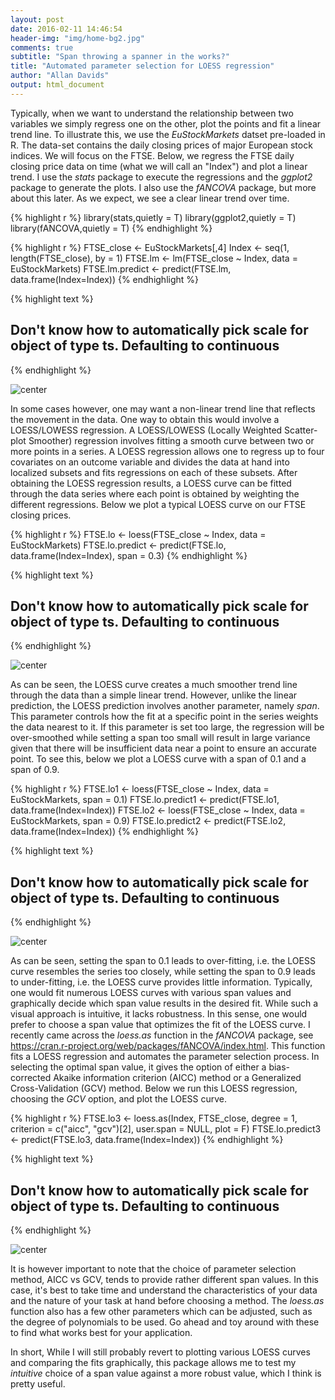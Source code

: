 ```yaml
---
layout: post
date: 2016-02-11 14:46:54
header-img: "img/home-bg2.jpg"
comments: true
subtitle: "Span throwing a spanner in the works?"
title: "Automated parameter selection for LOESS regression"
author: "Allan Davids"
output: html_document
---
```


Typically, when we want to understand the relationship between two variables we simply regress one on the other, plot the points and fit a linear trend line. To illustrate this, we use the *EuStockMarkets* datset pre-loaded in R. The data-set contains the daily closing prices of major European stock indices. We will focus on the FTSE. Below, we regress the FTSE daily closing price data on time (what we will call an "Index") and plot a linear trend. I use the *stats* package to execute the regressions and the *ggplot2* package to generate the plots. I also use the *fANCOVA* package, but more about this later. As we expect, we see a clear linear trend over time.



{% highlight r %}
library(stats,quietly = T)
library(ggplot2,quietly = T)
library(fANCOVA,quietly = T)
{% endhighlight %}


{% highlight r %}
FTSE_close <- EuStockMarkets[,4]
Index <- seq(1, length(FTSE_close), by = 1)
FTSE.lm <- lm(FTSE_close ~ Index, data = EuStockMarkets)
FTSE.lm.predict <- predict(FTSE.lm,  data.frame(Index=Index))
{% endhighlight %}


{% highlight text %}
## Don't know how to automatically pick scale for object of type ts. Defaulting to continuous
{% endhighlight %}

![center](/figures/loess_Allan/unnamed-chunk-3-1.png)

In some cases however, one may want a non-linear trend line that reflects the movement in the data. One way to obtain this would involve a LOESS/LOWESS regression. A LOESS/LOWESS (Locally Weighted Scatter-plot Smoother) regression involves fitting a smooth curve between two or more points in a series. A LOESS regression allows one to regress up to four covariates on an outcome variable and divides the data at hand into localized subsets and fits regressions on each of these subsets. After obtaining the LOESS regression results, a LOESS curve can be fitted through the data series where each point is obtained by weighting the different regressions. Below we plot a typical LOESS curve on our FTSE closing prices. 


{% highlight r %}
FTSE.lo <- loess(FTSE_close ~ Index, data = EuStockMarkets)
FTSE.lo.predict <- predict(FTSE.lo, data.frame(Index=Index), span = 0.3)
{% endhighlight %}



{% highlight text %}
## Don't know how to automatically pick scale for object of type ts. Defaulting to continuous
{% endhighlight %}

![center](/figures/loess_Allan/unnamed-chunk-5-1.png)

As can be seen, the LOESS curve creates a much smoother trend line through the data than a simple linear trend. However, unlike the linear prediction, the LOESS prediction involves another parameter, namely *span*. This parameter controls how the fit at a specific point in the series weights the data nearest to it. If this parameter is set too large, the regression will be over-smoothed while setting a span too small will result in large variance given that there will be insufficient data near a point to ensure an accurate point. To see this, below we plot a LOESS curve with a span of 0.1 and a span of 0.9.


{% highlight r %}
FTSE.lo1 <- loess(FTSE_close ~ Index, data = EuStockMarkets, span = 0.1)
FTSE.lo.predict1 <- predict(FTSE.lo1, data.frame(Index=Index))
FTSE.lo2 <- loess(FTSE_close ~ Index, data = EuStockMarkets, span = 0.9)
FTSE.lo.predict2 <- predict(FTSE.lo2, data.frame(Index=Index))
{% endhighlight %}



{% highlight text %}
## Don't know how to automatically pick scale for object of type ts. Defaulting to continuous
{% endhighlight %}

![center](/figures/loess_Allan/unnamed-chunk-7-1.png)

As can be seen, setting the span to 0.1 leads to over-fitting, i.e. the LOESS curve resembles the series too closely, while setting the span to 0.9 leads to under-fitting, i.e. the LOESS curve provides little information. Typically, one would fit numerous LOESS curves with various span values and graphically decide which span value results in the desired fit. While such a visual approach is intuitive, it lacks robustness. In this sense, one would prefer to choose a span value that optimizes the fit of the LOESS curve. I recently came across the *loess.as* function in the *fANCOVA* package, see <https://cran.r-project.org/web/packages/fANCOVA/index.html>. This function fits a LOESS regression and automates the parameter selection process. In selecting the optimal span value, it gives the option of either a bias-corrected Akaike information criterion (AICC) method or a Generalized Cross-Validation (GCV) method. Below we run this LOESS regression, choosing the *GCV* option, and plot the LOESS curve.


{% highlight r %}
FTSE.lo3 <- loess.as(Index, FTSE_close, degree = 1, criterion = c("aicc", "gcv")[2], user.span = NULL, plot = F)
FTSE.lo.predict3 <- predict(FTSE.lo3, data.frame(Index=Index))
{% endhighlight %}


{% highlight text %}
## Don't know how to automatically pick scale for object of type ts. Defaulting to continuous
{% endhighlight %}

![center](/figures/loess_Allan/unnamed-chunk-9-1.png)

It is however important to note that the choice of parameter selection method, AICC vs GCV, tends to provide rather different span values. In this case, it's best to take time and understand the characteristics of your data and the nature of your task at hand before choosing a method. The *loess.as* function also has a few other parameters which can be adjusted, such as the degree of polynomials to be used. Go ahead and toy around with these to find what works best for your application. 

In short, While I will still probably revert to plotting various LOESS curves and comparing the fits graphically, this package allows me to test my *intuitive* choice of a span value against a more robust value, which I think is pretty useful.
